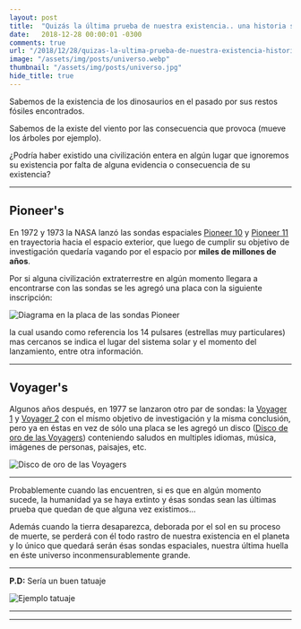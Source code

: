 ```yaml
---
layout: post
title:  "Quizás la última prueba de nuestra existencia.. una historia sobre Pioneer's & Voyager's."
date:   2018-12-28 00:00:01 -0300
comments: true
url: "/2018/12/28/quizas-la-ultima-prueba-de-nuestra-existencia-historia-sobre-pioneer-y-voyager.html"
image: "/assets/img/posts/universo.webp"
thumbnail: "/assets/img/posts/universo.jpg"
hide_title: true
---
```


Sabemos de la existencia de los dinosaurios en el pasado por sus restos fósiles encontrados.

Sabemos de la existe del viento por las consecuencia que provoca (mueve los árboles por ejemplo).

¿Podría haber existido una civilización entera en algún lugar que ignoremos su existencia por falta de alguna evidencia o consecuencia de su existencia?

---

## Pioneer's

En 1972 y 1973 la NASA lanzó las sondas espaciales [Pioneer 10](https://es.wikipedia.org/wiki/Pioneer_10) y [Pioneer 11](https://es.wikipedia.org/wiki/Pioneer_11) en trayectoria hacia el espacio exterior, que luego de cumplir su objetivo de investigación quedaría vagando por el espacio por **miles de millones de años**.

Por si alguna civilización extraterrestre en algún momento llegara a encontrarse con las sondas se les agregó una placa con la siguiente inscripción:

![Diagrama en la placa de las sondas Pioneer]({{"/assets/img/elements_in_posts/pioneer.webp"}})

 la cual usando como referencia los 14 pulsares (estrellas muy particulares) mas cercanos se indica el lugar del sistema solar y el momento del lanzamiento, entre otra información.

---

## Voyager's

Algunos años después, en 1977 se lanzaron otro par de sondas: la [Voyager 1](https://es.wikipedia.org/wiki/Voyager_1) y [Voyager 2](https://es.wikipedia.org/wiki/Voyager_2) con el mismo objetivo de investigación y la misma conclusión, pero ya en éstas en vez de sólo una placa se les agregó un disco ([Disco de oro de las Voyagers](https://es.wikipedia.org/wiki/Disco_de_oro_de_las_Voyager)) conteniendo saludos en multiples idiomas, música, imágenes de personas, paisajes, etc.

![Disco de oro de las Voyagers](https://upload.wikimedia.org/wikipedia/commons/thumb/5/56/The_Sounds_of_Earth_Record_Cover_-_GPN-2000-001978.jpg/800px-The_Sounds_of_Earth_Record_Cover_-_GPN-2000-001978.jpg)

---

Probablemente cuando las encuentren, si es que en algún momento sucede, la humanidad ya se haya extinto y ésas sondas sean las últimas prueba que quedan de que alguna vez existimos...

Además cuando la tierra desaparezca, deborada por el sol en su proceso de muerte, se perderá con él todo rastro de nuestra existencia en el planeta y lo único que quedará serán ésas sondas espaciales, nuestra última huella en éste universo inconmensurablemente grande.

---

**P.D:** Sería un buen tatuaje

![Ejemplo tatuaje](https://i.pinimg.com/originals/a8/96/05/a89605065a277d06394eaf264c39ab43.jpg)

---
---
